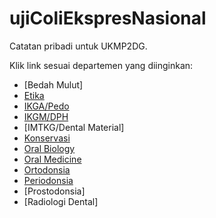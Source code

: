 # ujiColiEkspresNasional

Catatan pribadi untuk UKMP2DG.

Klik link sesuai departemen yang diinginkan:

- [Bedah Mulut]
- [Etika](https://github.com/rei4877/ujiColiEkspresNasional/blob/main/univ/UKMP2DG/1%20-%20Etika.md)
- [IKGA/Pedo](https://github.com/rei4877/ujiColiEkspresNasional/blob/main/univ/UKMP2DG/5%20-%20IKGA.md)
- [IKGM/DPH](https://github.com/rei4877/ujiColiEkspresNasional/blob/main/univ/UKMP2DG/2%20-%20Dental%20Public%20Health.md)
- [IMTKG/Dental Material]
- [Konservasi](https://github.com/rei4877/ujiColiEkspresNasional/blob/main/univ/UKMP2DG/8%20-%20Konservasi.md)
- [Oral Biology](https://github.com/rei4877/ujiColiEkspresNasional/blob/main/univ/UKMP2DG/3%20-%20Oral%20Biology.md)
- [Oral Medicine](https://github.com/rei4877/ujiColiEkspresNasional/blob/main/univ/UKMP2DG/4%20-%20Oral%20Medicine.md)
- [Ortodonsia](https://github.com/rei4877/ujiColiEkspresNasional/blob/main/univ/UKMP2DG/7%20-%20Ortodonsia.md)
- [Periodonsia](https://github.com/rei4877/ujiColiEkspresNasional/blob/main/univ/UKMP2DG/6%20-%20Periodonsia.md)
- [Prostodonsia]
- [Radiologi Dental]
